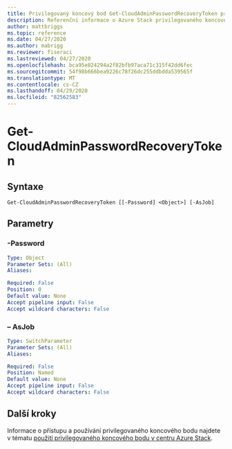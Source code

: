 ```yaml
---
title: Privilegovaný koncový bod Get-CloudAdminPasswordRecoveryToken pro centrum Azure Stack
description: Referenční informace o Azure Stack privilegovaného koncového bodu prostředí PowerShell – Get-CloudAdminPasswordRecoveryToken
author: mattbriggs
ms.topic: reference
ms.date: 04/27/2020
ms.author: mabrigg
ms.reviewer: fiseraci
ms.lastreviewed: 04/27/2020
ms.openlocfilehash: bca95e824294a2f82bfb97aca71c315f42dd6fec
ms.sourcegitcommit: 54f98b666bea9226c78f26dc255ddbdda539565f
ms.translationtype: MT
ms.contentlocale: cs-CZ
ms.lasthandoff: 04/29/2020
ms.locfileid: "82562583"
---
```

# <a name="get-cloudadminpasswordrecoverytoken"></a>Get-CloudAdminPasswordRecoveryToken

## <a name="syntax"></a>Syntaxe

```
Get-CloudAdminPasswordRecoveryToken [[-Password] <Object>] [-AsJob]
```

## <a name="parameters"></a>Parametry

### <a name="-password"></a>-Password

```yaml
Type: Object
Parameter Sets: (All)
Aliases:

Required: False
Position: 0
Default value: None
Accept pipeline input: False
Accept wildcard characters: False
```

### <a name="-asjob"></a>– AsJob


```yaml
Type: SwitchParameter
Parameter Sets: (All)
Aliases:

Required: False
Position: Named
Default value: None
Accept pipeline input: False
Accept wildcard characters: False
```

## <a name="next-steps"></a>Další kroky

Informace o přístupu a používání privilegovaného koncového bodu najdete v tématu [použití privilegovaného koncového bodu v centru Azure Stack](https://docs.microsoft.com/azure-stack/operator/azure-stack-privileged-endpoint).